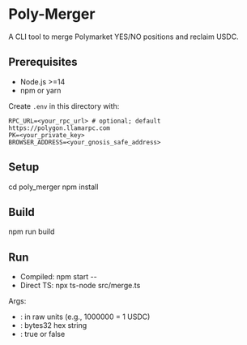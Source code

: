 # Poly-Merger

A CLI tool to merge Polymarket YES/NO positions and reclaim USDC.

## Prerequisites

- Node.js >=14
- npm or yarn

Create `.env` in this directory with:
```
RPC_URL=<your_rpc_url> # optional; default https://polygon.llamarpc.com
PK=<your_private_key>
BROWSER_ADDRESS=<your_gnosis_safe_address>
```

## Setup

cd poly_merger
npm install

## Build

npm run build

## Run

- Compiled: npm start -- <amount> <conditionId> <isNegRisk>
- Direct TS: npx ts-node src/merge.ts <amount> <conditionId> <isNegRisk>

Args:
- <amount>: in raw units (e.g., 1000000 = 1 USDC)
- <conditionId>: bytes32 hex string
- <isNegRisk>: true or false

